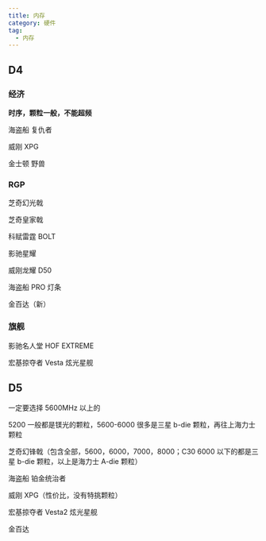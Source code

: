 ```yaml
---
title: 内存
category: 硬件
tag:
  - 内存
---
```


## D4

### 经济

**时序，颗粒一般，不能超频**

海盗船 复仇者

威刚 XPG

金士顿 野兽

### RGP

芝奇幻光戟

芝奇皇家戟

科赋雷霆 BOLT

影驰星耀

威刚龙耀 D50

海盗船 PRO 灯条

金百达（新）

### 旗舰

影驰名人堂 HOF EXTREME

宏基掠夺者 Vesta 炫光星舰

## D5

一定要选择 5600MHz 以上的

5200 一般都是镁光的颗粒，5600-6000 很多是三星 b-die 颗粒，再往上海力士颗粒

芝奇幻锋戟（包含全部，5600，6000，7000，8000；C30 6000 以下的都是三星 b-die 颗粒，以上是海力士 A-die 颗粒）

海盗船 铂金统治者

威刚 XPG（性价比，没有特挑颗粒）

宏基掠夺者 Vesta2 炫光星舰

金百达
